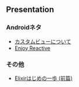 ## Presentation

### Androidネタ

- [カスタムビューについて](http://chooblarin.github.io/slides/?customview.md)
- [Enjoy Reactive](http://chooblarin.github.io/slides/?customview.md)

### その他

- [Elixirはじめの一歩 (前篇)](http://chooblarin.github.io/slides/?elixir_intro_01.md)
